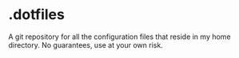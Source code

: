 .dotfiles
=========

A git repository for all the configuration files that reside in my home directory. No guarantees, use at your own risk.

